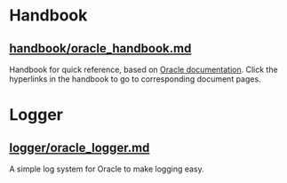 # Handbook

## [handbook/oracle_handbook.md](https://github.com/alvinloong/oracle/blob/master/handbook/oracle_handbook.md)

Handbook for quick reference, based on [Oracle documentation](https://docs.oracle.com/en/database/oracle/oracle-database/12.2/index.html). Click the hyperlinks in the handbook to go to corresponding document pages.

# Logger

## [logger/oracle_logger.md](https://github.com/alvinloong/oracle/blob/master/logger/oracle_logger.md)

A simple log system for Oracle to make logging easy.